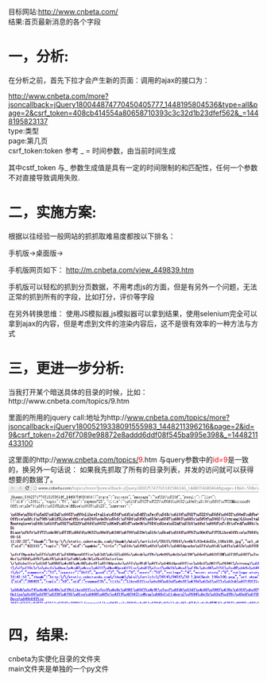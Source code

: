 目标网站:http://www.cnbeta.com/
<br>
结果:首页最新消息的各个字段


<h1>一，分析:</h1>
在分析之前，首先下拉才会产生新的页面：调用的ajax的接口为：

http://www.cnbeta.com/more?jsoncallback=jQuery180044874770450405777_1448195804536&type=all&page=2&csrf_token=408cb414554a80658710393c3c32d1b23dfef562&_=1448195823137
<br>
type:类型
<br>
page:第几页
<br>
csrf_token:token 参考
_ = 时间参数，由当前时间生成

其中cstf_token 与_  参数生成值是具有一定的时间限制的和匹配性，任何一个参数不对直接导致调用失败.




<h1>二，实施方案:</h1>

根据以往经验一般网站的抓抓取难易度都按以下排名：

手机版->桌面版->

手机版网页如下：
http://m.cnbeta.com/view_449839.htm

手机版可以轻松的抓到分页数据，不用考虑js的方面，但是有另外一个问题，无法正常的抓到所有的字段，比如打分，评价等字段

在另外转换思维：
使用JS模拟器,js模拟器可以拿到结果，使用selenium完全可以拿到ajax的内容，但是考虑到文件的渲染内容后，这不是很有效率的一种方法与方式


<h1>三，更进一步分析:</h1>
当我打开某个暗送具体的目录的时候，比如：http://www.cnbeta.com/topics/9.htm

里面的所用的jquery call:地址为http://www.cnbeta.com/topics/more?jsoncallback=jQuery18005219338091555983_1448211396216&page=2&id=9&csrf_token=2d76f7089e98872e8addd6ddf08f545ba995e398&_=1448211433100

这里面的http://www.cnbeta.com/topics/<font color="red">9</font>.htm 与query参数中的<font color="red">id=9</font>是一致的，换另外一句话说：
如果我先抓取了所有的目录列表，并发的访问就可以获得想要的数据了。
<img src="./imgs/jsonquery.png"> </img>


<h1>四，结果:</h1>
cnbeta为实使化目录的文件夹
<br>
main文件夹是单独的一个py文件



